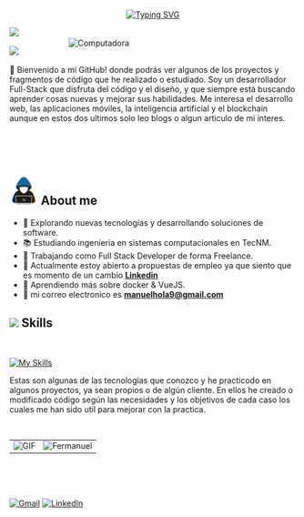 <br>
<p align="center">
    <a href="https://git.io/typing-svg"><img src="https://readme-typing-svg.herokuapp.com?font=roboto&weight=700&size=30&pause=500&color=219CFF&background=FFFFFF00&center=true&random=false&width=500&lines=Fernando+Espinosa;Computer+Systems+Engineer+Student;Full+Satck+Jr+Developer+" alt="Typing SVG" /></a>
</p>

<img src="https://user-images.githubusercontent.com/73097560/115834477-dbab4500-a447-11eb-908a-139a6edaec5c.gif">

<br>

<img src="https://raw.githubusercontent.com/MicaelliMedeiros/micaellimedeiros/master/image/computer-illustration.png" alt="Computadora" min-width="400px" max-width="400px" width="400px" align="right">

![](https://komarev.com/ghpvc/?username=Fermanuel&color=006bed)

<p align="left">
    👋 Bienvenido a mi GitHub! donde podrás ver algunos de los proyectos y fragmentos de código que he realizado o estudiado. Soy un desarrollador Full-Stack que disfruta del código y el diseño, y que siempre está buscando aprender cosas nuevas y mejorar sus habilidades. Me interesa el desarrollo web, las aplicaciones móviles, la inteligencia artificial y el blockchain aunque en estos dos ultimos solo leo blogs o algun articulo de mi interes.
</p>

<br><br><br>

## <picture><img src = "https://github.com/0xAbdulKhalid/0xAbdulKhalid/raw/main/assets/mdImages/about_me.gif" width = 50px></picture> **About me**

- 🤔 Explorando nuevas tecnologías y desarrollando soluciones de software.
- 📚 Estudiando ingenieria en sistemas computacionales en TecNM.
- 💼 Trabajando como Full Stack Developer de forma Freelance.
- 👔 Actualmente estoy abierto a propuestas de empleo ya que siento que es momento de un cambio **[Linkedin](www.linkedin.com/in/f-espinosa)**
- 🌱 Aprendiendo más sobre docker & VueJS.
- 📧 mi correo electronico es **manuelhola9@gmail.com**

## <img src="https://media2.giphy.com/media/QssGEmpkyEOhBCb7e1/giphy.gif?cid=ecf05e47a0n3gi1bfqntqmob8g9aid1oyj2wr3ds3mg700bl&rid=giphy.gif" width ="25"><b> Skills</b>

<br>

[![My Skills](https://skillicons.dev/icons?i=react,js,flutter,git,html,css,c,cpp,cs,bootstrap,dotnet,electron,express,figma,github,jquery,latex,linux,md,materialui,mysql,nodejs,postgres,postman,powershell,prisma,py,sass,supabase,sequelize,vite,wordpress,raspberrypi&perline=13)](https://skillicons.dev)

Estas son algunas de las tecnologías que conozco y he practicodo en algunos proyectos, ya sean propios o de algún cliente. En ellos he creado o modificado código según las necesidades y los objetivos de cada caso los cuales me han sido util para mejorar con la practica.

<br>

<table>
  <tr>
    <td align="center">
      <img alt="GIF" src="https://media.giphy.com/media/836HiJc7pgzy8iNXCn/giphy.gif" width="300px"/>
    </td>
    <td align="center">
      <img src="https://github-readme-stats.vercel.app/api?username=Fermanuel&show_icons=true&theme=dark" alt="Fermanuel" /> 
    </td>
  </tr>
</table>

<br><br><br>

[![Gmail](https://img.shields.io/badge/-GMAIL-D14836?style=for-the-badge&logo=gmail&logoColor=white)](manuelhola9@gmail.com)
[![LinkedIn](https://img.shields.io/badge/-LINKEDIN-0077B5?style=for-the-badge&logo=linkedin&logoColor=white)](www.linkedin.com/in/f-espinosa)
